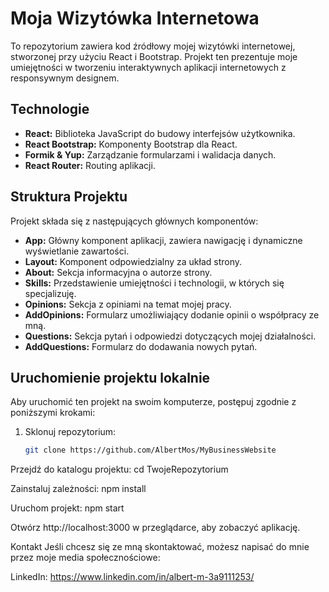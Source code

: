 # Moja Wizytówka Internetowa

To repozytorium zawiera kod źródłowy mojej wizytówki internetowej, stworzonej przy użyciu React i Bootstrap. Projekt ten prezentuje moje umiejętności w tworzeniu interaktywnych aplikacji internetowych z responsywnym designem.

## Technologie

- **React:** Biblioteka JavaScript do budowy interfejsów użytkownika.
- **React Bootstrap:** Komponenty Bootstrap dla React.
- **Formik & Yup:** Zarządzanie formularzami i walidacja danych.
- **React Router:** Routing aplikacji.

## Struktura Projektu

Projekt składa się z następujących głównych komponentów:

- **App:** Główny komponent aplikacji, zawiera nawigację i dynamiczne wyświetlanie zawartości.
- **Layout:** Komponent odpowiedzialny za układ strony.
- **About:** Sekcja informacyjna o autorze strony.
- **Skills:** Przedstawienie umiejętności i technologii, w których się specjalizuję.
- **Opinions:** Sekcja z opiniami na temat mojej pracy.
- **AddOpinions:** Formularz umożliwiający dodanie opinii o współpracy ze mną.
- **Questions:** Sekcja pytań i odpowiedzi dotyczących mojej działalności.
- **AddQuestions:** Formularz do dodawania nowych pytań.

## Uruchomienie projektu lokalnie

Aby uruchomić ten projekt na swoim komputerze, postępuj zgodnie z poniższymi krokami:

1. Sklonuj repozytorium:
   ```bash
   git clone https://github.com/AlbertMos/MyBusinessWebsite
Przejdź do katalogu projektu:
cd TwojeRepozytorium

Zainstaluj zależności:
npm install


Uruchom projekt:
npm start

Otwórz http://localhost:3000 w przeglądarce, aby zobaczyć aplikację.

Kontakt
Jeśli chcesz się ze mną skontaktować, możesz napisać do mnie przez moje media społecznościowe:

LinkedIn: https://www.linkedin.com/in/albert-m-3a9111253/
